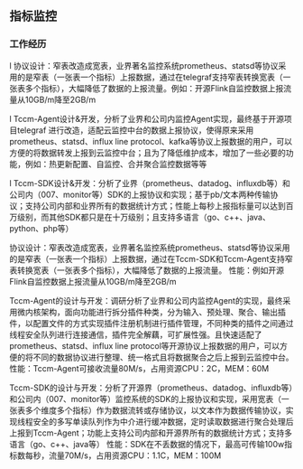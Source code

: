 ## 指标监控



### 工作经历

l 协议设计：窄表改造成宽表，业界著名监控系统prometheus、statsd等协议采用的是窄表（一张表一个指标）上报数据，通过在telegraf支持窄表转换宽表（一张表多个指标），大幅降低了数据的上报流量。例如：开源Flink自监控数据上报流量从10GB/m降至2GB/m

l Tccm-Agent设计&开发，分析了业界和公司内监控Agent实现，最终基于开源项目telegraf 进行改造，适配云监控中台的数据上报协议，使得原来采用prometheus、statsd、influx line protocol、kafka等协议上报数据的用户，可以方便的将数据转发上报到云监控中台；且为了降低维护成本，增加了一些必要的功能，例如：热更新配置、自监控、合并聚合监控数据等等

l Tccm-SDK设计&开发：分析了业界（prometheus、datadog、influxdb等）和公司内（007、monitor等）SDK的上报协议和实现；基于pb/文本两种传输协议；支持公司内部和业界所有的数据统计方式；性能上每秒上报指标量可以达到百万级别，而其他SDK都只是在十万级别；且支持多语言（go、c++、java、python、php等）



协议设计：窄表改造成宽表，业界著名监控系统prometheus、statsd等协议采用的是窄表（一张表一个指标）上报数据，通过在Tccm-SDK和Tccm-Agent支持窄表转换宽表（一张表多个指标），大幅降低了数据的上报流量。
性能：例如开源Flink自监控数据上报流量从10GB/m降至2GB/m


Tccm-Agent的设计与开发：调研分析了业界和公司内监控Agent的实现，最终采用微内核架构，面向功能进行拆分插件种类，分为输入、预处理、聚合、输出插件，以配置文件的方式实现插件注册机制进行插件管理，不同种类的插件之间通过线程安全队列进行连接通信，插件完全解藕，可扩展性强。且快速适配了prometheus、statsd、influx line protocol等开源协议上报数据的用户，可以方便的将不同的数据协议进行整理、统一格式且将数据聚合之后上报到云监控中台。
性能：Tccm-Agent可接收流量80M/s，占用资源CPU：2C，MEM：60M

Tccm-SDK的设计与开发：分析了开源界（prometheus、datadog、influxdb等）和公司内（007、monitor等）监控系统的SDK的上报协议和实现，采用宽表（一张表多个维度多个指标）作为数据流转或存储协议，以文本作为数据传输协议，实现线程安全的多写单读队列作为中介进行缓冲数据，定时读取数据进行聚合处理后上报到Tccm-Agent；功能上支持公司内部和开源界所有的数据统计方式；支持多语言（go、c++、java等）
性能：SDK在不丢数据的情况下，最高可传输100w指标数每秒，流量70M/s，占用资源CPU：1.1C，MEM：100M